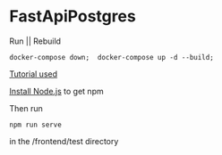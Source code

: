 ﻿# FastApiPostgres

Run || Rebuild
```
docker-compose down;  docker-compose up -d --build;
```

[Tutorial used](https://www.youtube.com/watch?v=Wy9q22isx3U)

[Install Node.js](https://nodejs.org/en/) to get npm

Then run
```
npm run serve
```
in the /frontend/test directory



